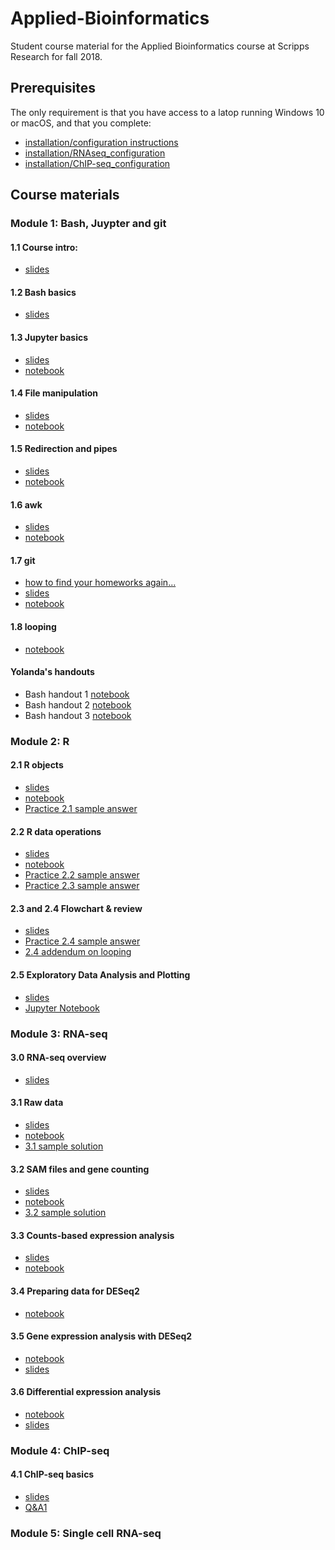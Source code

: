 # Applied-Bioinformatics
Student course material for the Applied Bioinformatics course at Scripps Research for fall 2018.

## Prerequisites

The only requirement is that you have access to a latop running Windows 10 or macOS, and that you complete:
* [installation/configuration instructions](Configuration.md)  
* [installation/RNAseq_configuration](Configuration_RNAseq.md)
* [installation/ChIP-seq_configuration](ChIP-seq.config.md)

## Course materials

### Module 1: Bash, Juypter and git

#### 1.1 Course intro: 
* [slides](https://docs.google.com/presentation/d/1B8mOhQOvRb7aK2-l8y5oEoz9bmhj8zg7KY-tuXVWwOo)

#### 1.2 Bash basics
* [slides](https://docs.google.com/presentation/d/1ugVZpA1dBf-STiqx_rB6aMMM2ymirv50XBYTLjajKq8)

#### 1.3 Jupyter basics
* [slides](https://docs.google.com/presentation/d/1uSNAH_kLjUuNCB38JPH1dZNcPRGB4xTnRw7s6sLZSQc)
* [notebook](Module-1_bash-jupyter-git/1.3_jupyter-basics.ipynb)

#### 1.4 File manipulation
* [slides](https://docs.google.com/presentation/d/1v99KZHKdKDSsS3D3gerX_NpfoKEm6eO3a5euqxbZ0UA)
* [notebook](Module-1_bash-jupyter-git/1.4_working-with-files.ipynb)

#### 1.5 Redirection and pipes
* [slides](https://docs.google.com/presentation/d/1X88Zjiyo7LfJVVAKhvJKNKEsJMLgkPYQtCXHzkWg3uE)
* [notebook](Module-1_bash-jupyter-git/1.5_redirection-and-pipes.ipynb)

#### 1.6 awk
* [slides](https://docs.google.com/presentation/d/1ejePOkEU7FVSqXUPtpM89neLXP7nR24R9Cb24QSyeqw)
* [notebook](Module-1_bash-jupyter-git/1.6_awk.ipynb)

#### 1.7 git
* [how to find your homeworks again...](Module-1_bash-jupyter-git/git_reset_local_repo.ipynb)
* [slides](https://drive.google.com/open?id=11QUQRnKRmCQukB0pL82x9Kf7x5zyjEHe)
* [notebook](Module-1_bash-jupyter-git/1.7_for_loop_and_string_replacement.ipynb)

#### 1.8 looping
* [notebook](Module-1_bash-jupyter-git/1.8_find_git_stringreplacement_questions.ipynb)


#### Yolanda's handouts
* Bash handout 1 [notebook](Module-1_bash-jupyter-git/week1-1_bash.md)
* Bash handout 2 [notebook](Module-1_bash-jupyter-git/week1-2_bash.md)
* Bash handout 3 [notebook](Module-1_bash-jupyter-git/week2-1_bash.md)

### Module 2: R
#### 2.1 R objects
* [slides](https://github.com/SuLab/Applied-Bioinformatics/raw/master/Unit1-module2-R/R-1.pptx)
* [notebook](Unit1-module2-R/R.intro.1.ipynb)
* [Practice 2.1 sample answer](Unit1-module2-R/R.intro.1.practice2.1.ipynb)

#### 2.2 R data operations
* [slides](https://github.com/SuLab/Applied-Bioinformatics/raw/master/Unit1-module2-R/R-2.pptx)
* [notebook](Unit1-module2-R/R.intro.2.ipynb)
* [Practice 2.2 sample answer](Unit1-module2-R/R.intro.1.practice2.2.ipynb)
* [Practice 2.3 sample answer](Unit1-module2-R/R.intro.1.practice2.3.ipynb)

#### 2.3 and 2.4 Flowchart & review
* [slides](https://github.com/SuLab/Applied-Bioinformatics/raw/master/Unit1-module2-R/R-3.pptx)
* [Practice 2.4 sample answer](Unit1-module2-R/R.intro.1.practice2.4.ipynb)
* [2.4 addendum on looping](https://docs.google.com/presentation/d/1y0Yoyvejc8mp3MZWKPAw_u4sj5-wN4CSAi2U30IkWAs/)

#### 2.5 Exploratory Data Analysis and Plotting
* [slides](Unit1-module2-R/2.5_plotting.pdf)
* [Jupyter Notebook](Unit1-module2-R/2.5_plotting_1.ipynb)

### Module 3: RNA-seq

#### 3.0 RNA-seq overview 
* [slides](https://docs.google.com/presentation/d/1UJ_aLFQuwR_ZByDbpDjaaqGBhVZwA_8VHhy0RqWufN0/edit?usp=sharing)

#### 3.1 Raw data
* [slides](https://drive.google.com/open?id=1HMJQ6KhuneSVr7Obx8SBOTbda8BSXlmF)
* [notebook](Unit2-RNAseq/3.1_raw-rnaseq-data.ipynb)
* [3.1 sample solution](Unit2-RNAseq/3.1_exercise_solutions.ipynb)

#### 3.2 SAM files and gene counting
* [slides](https://drive.google.com/open?id=1QdEsymay8bQrqoIUZE4ofKfMEqgBs1xm)
* [notebook](Unit2-RNAseq/3.2_sam_and_htseq.ipynb)
* [3.2 sample solution](Unit2-RNAseq/3.2_exercise_solutions.ipynb)

#### 3.3 Counts-based expression analysis
* [slides](https://drive.google.com/open?id=1B7TiySFOo92vmwzr9YNwjdgxnhiDEMlW)
* [notebook](Unit2-RNAseq/3.3_counts-based-pipeline.ipynb)

#### 3.4 Preparing data for DESeq2
* [notebook](Unit2-RNAseq/3.4_DESeq2_import_data.ipynb)

#### 3.5 Gene expression analysis with DESeq2
* [notebook](Unit2-RNAseq/3.5_DESeq2_expression_analysis.ipynb)
* [slides](https://drive.google.com/open?id=1lDPbBNhdCZBajNED64Pcrr4foG0Zspqq)

#### 3.6 Differential expression analysis
* [notebook](Unit2-RNAseq/3.6_DESeq2_differential_expression_analysis.ipynb)
* [slides](https://drive.google.com/open?id=1deq5uIjmpa3G1zfb9PZqE1sT38uBsxGe)


### Module 4: ChIP-seq
#### 4.1 ChIP-seq basics
* [slides](Unit2-module2-ChIPseq/ChIP-seq.1.pptx)
* [Q&A1](Unit2-module2-ChIPseq/ChIP-seq.Q&A.1.ipynb)

### Module 5: Single cell RNA-seq
